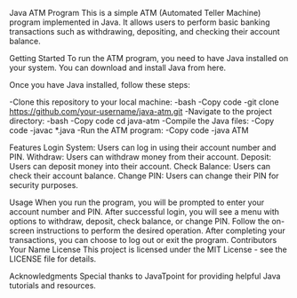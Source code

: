 Java ATM Program
This is a simple ATM (Automated Teller Machine) program implemented in Java. It allows users to perform basic banking transactions such as withdrawing, depositing, and checking their account balance.

Getting Started
To run the ATM program, you need to have Java installed on your system. You can download and install Java from here.

Once you have Java installed, follow these steps:

-Clone this repository to your local machine:
-bash
-Copy code
-git clone https://github.com/your-username/java-atm.git
-Navigate to the project directory:
-bash
-Copy code
cd java-atm
-Compile the Java files:
-Copy code
-javac *.java
-Run the ATM program:
-Copy code
-java ATM

Features
Login System: Users can log in using their account number and PIN.
Withdraw: Users can withdraw money from their account.
Deposit: Users can deposit money into their account.
Check Balance: Users can check their account balance.
Change PIN: Users can change their PIN for security purposes.

Usage
When you run the program, you will be prompted to enter your account number and PIN.
After successful login, you will see a menu with options to withdraw, deposit, check balance, or change PIN.
Follow the on-screen instructions to perform the desired operation.
After completing your transactions, you can choose to log out or exit the program.
Contributors
Your Name
License
This project is licensed under the MIT License - see the LICENSE file for details.

Acknowledgments
Special thanks to JavaTpoint for providing helpful Java tutorials and resources.

